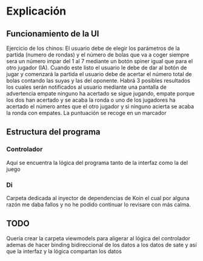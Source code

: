 # Explicación

## Funcionamiento de la UI

Ejercicio de los chinos: El usuario debe de elegir los parámetros de la partida (numero de rondas) y el número de bolas que va a coger siempre sera un número impar del 1 al 7 mediante un botón spiner igual que para el otro jugador (IA). Cuando este listo el usuario le debe de dar al botón de jugar y comenzará la partida el usuario debe de acertar el número total de bolas contando las suyas y las del oponente. Habrá 3 posibles resultados los cuales serán notificados al usuario mediante una pantalla de advertencia empate ninguno ha acertado se sigue jugando, empate porque los dos han acertado y se acaba la ronda o uno de los jugadores ha acertado el número antes que el otro jugador y si ninguno acierta se acaba la ronda con empates. La puntuación se recoge en un marcador

## Estructura del programa

### Controlador

Aquí se encuentra la lógica del programa tanto de la interfaz como la del juego

### Di

Carpeta dedicada al inyector de dependencias de Koin el cual por alguna razón me daba fallos y no he podido continuar lo revisare con más calma.

## TODO

Quería crear la carpeta viewmodels para aligerar al lógica del controlador ademas de hacer binding bidireccional de los datos a los datos de sate y así que la interfaz y la lógica compartan los datos
